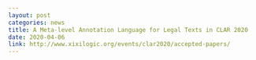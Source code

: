 ```yaml
---
layout: post
categories: news
title: A Meta-level Annotation Language for Legal Texts in CLAR 2020
date: 2020-04-06
link: http://www.xixilogic.org/events/clar2020/accepted-papers/
---
```

